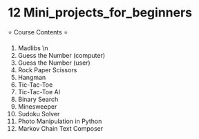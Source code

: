 # 12 Mini_projects_for_beginners
⭐️ Course Contents ⭐️
1. Madlibs \n
2. Guess the Number (computer) 
3. Guess the Number (user)
4. Rock Paper Scissors
5. Hangman
6. Tic-Tac-Toe
7. Tic-Tac-Toe AI
8. Binary Search 
9. Minesweeper 
10. Sudoku Solver 
11. Photo Manipulation in Python 
12. Markov Chain Text Composer 
